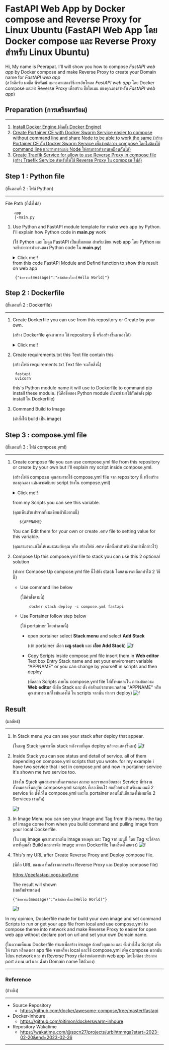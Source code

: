 # FastAPI Web App by Docker compose and Reverse Proxy for Linux Ubuntu (FastAPI Web App โดย Docker compose และ Reverse Proxy สำหรับ Linux Ubuntu)

Hi, My name is Peerapat. I'll will show you how to compose *FastAPI web app* by Docker compose and make Reverse Proxy to create your Domain name for *FastAPI web app*         
(สวัสดีครับ ผมชื่อ พีรพัฒน์ ผมจะมาแสดงวิธีการอัพโหลด *FastAPI web app* โดย Docker compose และทำ Reverse Proxy เพื่อสร้าง ชื่อโดเมน ของคุณเองสำหรับ *FastAPI web app*)

## Preparation (การเตรียมพร้อม)
-----
1. [Install Docker Engine (ติดตั้ง Docker Engine)](https://docs.docker.com/engine/install/ubuntu/)
2. [Create Portainer CE with Docker Swarm Service easier to compose without command line and share Node to be able to work the same (สร้าง Portainer CE กับ Docker Swarm Service เพื่อง่ายต่อการ compose โดยไม่ต้องใช้ command line และสามารถแบ่ง Node ให้สามารถทำงานเหมือนกันได้)](https://docs.portainer.io/start/install-ce/server/swarm/linux)
3. [Create Traefik Service for allow to use Reverse Proxy in compose file (สร้าง Traefik Service สำหรับให้ใช้ Reverse Proxy ใน compose ไฟล์)](https://github.com/pitimon/dockerswarm-inhoure/tree/main/ep03-traefik) 
## Step 1 : Python file 
(ขั้นตอนที่ 2 : ไฟล์ Python)

---

File Path
    (ที่ตั้งไฟล์)
        
        app
        |-main.py
1. Use Python and FastAPI module template for make web app by Python. I'll explain how Python code in **main.py** work

    (ใช้ Python และ โมดูล FastAPI เป็นเท็มเพลต สำหรับเขียน web app โดย Python ผมจอธิบายการทำงานของ Python code ใน **main.py**)

    
    <details><summary>Click me!!</summary>
    
     ```ruby
     from fastapi import FastAPI 

    app = FastAPI() 
    @app.get("/") 
    async def hello_world(): 
        return {"ข้อความ(message)": "สวัสดีชาวโลก(Hello World)"} 
     
     ```
    </details>
    from this code FastAPI Module and Defind function to show this result on web app

        {"ข้อความ(message)":"สวัสดีชาวโลก(Hello World)"}
        
## Step 2 :  Dockerfile 
(ขั้นตอนที่ 2 : Dockerfile)

---
1.  Create Dockerfile you can use from this repository or Create by your own. 

    (สร้าง Dockerfile คุณสามารถ ใช้ repository นี้ หรือสร้างขึ้นมาเองได้)
    <details>
    <summary>Click me!!</summary>

    ```ruby
      # syntax = docker/dockerfile:1.4
      FROM tiangolo/uvicorn-gunicorn-fastapi:python3.9-slim AS   builder
      
      WORKDIR /app
      
      COPY requirements.txt ./
      RUN --mount=type=cache,target=/root/.cache/pip \
          pip install -r requirements.txt
      
      COPY ./app ./app
      
      FROM builder as dev-envs
      
      RUN <<EOF
      apt-get update
      apt-get install -y --no-install-recommends git
      EOF
      
      RUN <<EOF
      useradd -s /bin/bash -m vscode
      groupadd docker
      usermod -aG docker vscode
      EOF
      
      COPY --from=gloursdocker/docker / /

    ```

    </details>

2. Create requirements.txt this Text file contain this

    (สร้างไฟล์ requirements.txt Text file จะเก็บสิ่งนี้)


        fastapi
        uvicorn

    this's Python module name it will use to Dockerfile to command pip install these module.
    (นี่คือชื่อของ Python module มันจะนำมาใช้กับคำสัง pip install ใน Dockerfile)
3. Command Build to Image

    (คำสั่งให้ build เป็น image)

## Step 3 : compose.yml file 
(ขั้นตอนที่ 3 : ไฟล์ compose.yml)

---
1. Create compose file you can use compose.yml file from this repository or create by your own but I'll explain my script inside compose.yml.

    (สร้างไฟล์ compose คุณสามารถใช้ compose.yml file จาก repository นี้ หรือสร้างของคุณเอง แต่ผมจะอธิบาย script ข้างใน compose.yml)

    <details>
    <summary>Click me!!</summary>
    
    ```ruby
     version: '3.3'
     services:
       api:
         image: phisic1714/fastapi:latest		
         networks:
          - webproxy
         environment:
          PORT: 8000
         logging:
           driver: json-file
         volumes:
           - /var/run/docker.sock:/var/run/docker.sock
           - app:/app
         restart: 'no'
         deploy:
           replicas: 1
           labels:
             - traefik.docker.network=webproxy
             - traefik.enable=true
             - traefik.http.routers.${APPNAME}-https.entrypoints=websecure
             - traefik.http.routers.${APPNAME}-https.rule=Host("${APPNAME}.xops.ipv9.me")
             - traefik.http.services.${APPNAME}.loadbalancer.server.port=8000
           resources:
             reservations:
               cpus: '0.1'
               memory: 10M
             limits:
               cpus: '0.4'
               memory: 250M
               
     networks:
      webproxy:
         external: true
     volumes:
       app:

    ```
    </details>


     from my Scripts you can see this variable.
     
      (คุณเห็นตัวแปรจากที่ผมเขียนตัวนึงตามนี้)

          ${APPNAME}
     You can Edit them for your own or create .env file to setting value for this variable.
     
      (คุณสามารถแก้ไขให้เหมาะสมกับคุณ หรือ สร้างไฟล์ .env เพื่อตั้งค่าสำหรับตัวแปรที่กล่าวไว้)

2. Compose Up this compose.yml file to stack you can use this 2 optional solution 

     (ทำการ Compose Up compose.yml file นี้ไปยัง stack โดยสามารภเลือกทำได้ 2 วิธีนี้)

     - Use command line below 
     
          (ใช้คำสั่งตามนี้)

               docker stack deploy -c compose.yml fastapi

     - Use Portainer follow step below 
     
          (ใช้ portainer โดยทำตามนี้)
          - open portainer select **Stack menu** and select **Add Stack** 
          
               (เข้า portainer เลือก **เมนู stack** และ **เลือก Add Stack**)
          ![f](img/openstack.png)
          - Copy Scripts inside compose.yml file insert them in **Web editor** Text box Entry Stack name and set your enviroment variable "APPNAME" or you can change by yourself in scripts and then deploy 
          
               (คัดลอก Scripts ภายใน compose.yml file ใส่ทั้งหมดลงใน กล่องข้อความ **Web editor** ตั้งชื่อ Stack และ ตั้ง ค่าตัวแปรสภาพแวดล้อม "APPNAME" หรือ คุณสามารถ แก้ไขมันเองได้ ใน scripts จากนั้น ทำการ deploy)
          ![f](img/addscripts.png)

## Result 
(ผลลัพธ์)

---
1. In Stack menu you can see your stack after deploy  that appear. 

     (ในเมนู Stack คุณจะเห็น stack หลังจากที่คุณ deploy แล้วจะแสดงขึ้นมา)
![f](img/stackresult.png)
2. Inside Stack you can see status and detail of service. all of them depending on compose.yml scripts that you wrote. for my example i have two service that i set in compose.yml and now in portainer service it's shown me two service too. 

     (ข้างใน Stack คุณสามารถเห็นการแสดง สถานะ และรายละเอียดของ Service ที่ทำงาน ทั้งหมดจะขึ้นอยู่กับ compose.yml scripts ที่เราเขียนไว้ ยกตัวอย่างสำหรับผม ผมมี 2 service ซึ่ง ตั้งไว้ใน compose.yml และใน portainer ตอนนี้มันก็แสดงให้ผมเห็น 2 Services เช่นกัน)

    ![f](img/service.png)

3. In Image Menu you can see your Image and Tag from this menu. the tag of image come from when you build command and pulling image from your local Dockerfile.

     (ใน เมนู Image คุณสามารถเห็น Image ของคุณ และ Tag จาก เมนูนี้ โดย Tag จะได้จากการที่คุณสั่ง Build และการดึง image มาจาก Dockerfile ในเครื่องโดยตรง)
     ![f](img/image.png)
4.  This's my URL after Create Reverse Proxy and Deploy compose file.  

     (นี่คือ URL ของผม ที่หลังจากการสร้าง Reverse Proxy และ Deploy compose file)
     
     https://peefastapi.xops.ipv9.me
     
     The result will shown  
     (ผลลัพธ์จะแสดง)

        {"ข้อความ(message)":"สวัสดีชาวโลก(Hello World)"}

     

     ![f](img/webresult.png)


In my opinion, Dockerfile made for build your own image and set command Scripts to run or get your app file from local and use compose.yml to compose theme into network and make Reverse Proxy to easier for open web app without declare port on url and set your own Domain name.

(ในความเห็นผม Dockerfile ทำมาเพื่อสร้าง image ด้วยตัวคุณเอง และ ตั้งคำสั่งใน Script เพื่อให้ run หรือดงเอา app file จากเครื่อง local และใช้ compose.yml เพื่อ compose พวกมันไปบน network และ ทำ Reverse Proxy เพื่อง่ายต่อการเข้า web app โดยไม่ต้อง ประกาศ port ลงบน url และ ตั้งค่า Domain name ให้ตัวเอง)

-----
### Reference 
(อ้างอิง)

---
- Source Repository 
     - https://github.com/docker/awesome-compose/tree/master/fastapi
- Docker-Inhoure
     - https://github.com/pitimon/dockerswarm-inhoure
- Repository Wakatime
     - https://wakatime.com/@spcn27/projects/urblhtmmga?start=2023-02-20&end=2023-02-26

---
